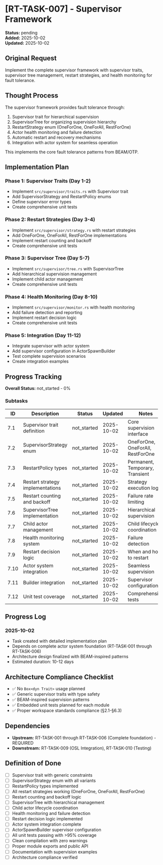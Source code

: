 # [RT-TASK-007] - Supervisor Framework

**Status:** pending  
**Added:** 2025-10-02  
**Updated:** 2025-10-02

## Original Request
Implement the complete supervisor framework with supervisor traits, supervisor tree management, restart strategies, and health monitoring for fault tolerance.

## Thought Process
The supervisor framework provides fault tolerance through:
1. Supervisor trait for hierarchical supervision
2. SupervisorTree for organizing supervision hierarchy
3. RestartStrategy enum (OneForOne, OneForAll, RestForOne)
4. Actor health monitoring and failure detection
5. Automatic restart and recovery mechanisms
6. Integration with actor system for seamless operation

This implements the core fault tolerance patterns from BEAM/OTP.

## Implementation Plan
### Phase 1: Supervisor Traits (Day 1-2)
- Implement `src/supervisor/traits.rs` with Supervisor trait
- Add SupervisorStrategy and RestartPolicy enums
- Define supervisor error types
- Create comprehensive unit tests

### Phase 2: Restart Strategies (Day 3-4)
- Implement `src/supervisor/strategy.rs` with restart strategies
- Add OneForOne, OneForAll, RestForOne implementations
- Implement restart counting and backoff
- Create comprehensive unit tests

### Phase 3: Supervisor Tree (Day 5-7)
- Implement `src/supervisor/tree.rs` with SupervisorTree
- Add hierarchical supervision management
- Implement child actor management
- Create comprehensive unit tests

### Phase 4: Health Monitoring (Day 8-10)
- Implement `src/supervisor/monitor.rs` with health monitoring
- Add failure detection and reporting
- Implement restart decision logic
- Create comprehensive unit tests

### Phase 5: Integration (Day 11-12)
- Integrate supervisor with actor system
- Add supervisor configuration in ActorSpawnBuilder
- Test complete supervision scenarios
- Create integration examples

## Progress Tracking

**Overall Status:** not_started - 0%

### Subtasks
| ID | Description | Status | Updated | Notes |
|----|-------------|--------|---------|-------|
| 7.1 | Supervisor trait definition | not_started | 2025-10-02 | Core supervision interface |
| 7.2 | SupervisorStrategy enum | not_started | 2025-10-02 | OneForOne, OneForAll, RestForOne |
| 7.3 | RestartPolicy types | not_started | 2025-10-02 | Permanent, Temporary, Transient |
| 7.4 | Restart strategy implementations | not_started | 2025-10-02 | Strategy execution logic |
| 7.5 | Restart counting and backoff | not_started | 2025-10-02 | Failure rate limiting |
| 7.6 | SupervisorTree implementation | not_started | 2025-10-02 | Hierarchical supervision |
| 7.7 | Child actor management | not_started | 2025-10-02 | Child lifecycle coordination |
| 7.8 | Health monitoring system | not_started | 2025-10-02 | Failure detection |
| 7.9 | Restart decision logic | not_started | 2025-10-02 | When and how to restart |
| 7.10 | Actor system integration | not_started | 2025-10-02 | Seamless supervision |
| 7.11 | Builder integration | not_started | 2025-10-02 | Supervisor configuration |
| 7.12 | Unit test coverage | not_started | 2025-10-02 | Comprehensive tests |

## Progress Log
### 2025-10-02
- Task created with detailed implementation plan
- Depends on complete actor system foundation (RT-TASK-001 through RT-TASK-006)
- Architecture design finalized with BEAM-inspired patterns
- Estimated duration: 10-12 days

## Architecture Compliance Checklist
- ✅ No `Box<dyn Trait>` usage planned
- ✅ Generic supervisor traits with type safety
- ✅ BEAM-inspired supervision patterns
- ✅ Embedded unit tests planned for each module
- ✅ Proper workspace standards compliance (§2.1-§6.3)

## Dependencies
- **Upstream:** RT-TASK-001 through RT-TASK-006 (Complete foundation) - REQUIRED
- **Downstream:** RT-TASK-009 (OSL Integration), RT-TASK-010 (Testing)

## Definition of Done
- [ ] Supervisor trait with generic constraints
- [ ] SupervisorStrategy enum with all variants
- [ ] RestartPolicy types implemented
- [ ] All restart strategies working (OneForOne, OneForAll, RestForOne)
- [ ] Restart counting and backoff logic
- [ ] SupervisorTree with hierarchical management
- [ ] Child actor lifecycle coordination
- [ ] Health monitoring and failure detection
- [ ] Restart decision logic implemented
- [ ] Actor system integration complete
- [ ] ActorSpawnBuilder supervisor configuration
- [ ] All unit tests passing with >95% coverage
- [ ] Clean compilation with zero warnings
- [ ] Proper module exports and public API
- [ ] Documentation with supervision examples
- [ ] Architecture compliance verified